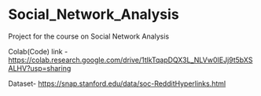 # Social_Network_Analysis
Project for the course on Social Network Analysis

Colab(Code) link - https://colab.research.google.com/drive/1tlkTqapDQX3L_NLVw0IEJj9t5bXSALHV?usp=sharing

Dataset- https://snap.stanford.edu/data/soc-RedditHyperlinks.html
